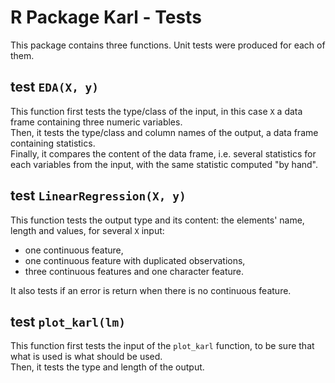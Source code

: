 # R Package Karl - Tests

This package contains three functions. Unit tests were produced for each of them.

## test `EDA(X, y)`
This function first tests the type/class of the input, in this case `X` a data frame containing three numeric variables.   
Then, it tests the type/class and column names of the output, a data frame containing statistics.   
Finally, it compares the content of the data frame, i.e. several statistics for each variables from the input, with the same statistic computed "by hand".

## test `LinearRegression(X, y)`
This function tests the output type and its content: the elements' name, length and values, for several `X` input:
- one continuous feature,
- one continuous feature with duplicated observations,
- three continuous features and one character feature.

It also tests if an error is return when there is no continuous feature.

## test `plot_karl(lm)`
This function first tests the input of the `plot_karl` function, to be sure that what is used is what should be used.   
Then, it tests the type and length of the output.
